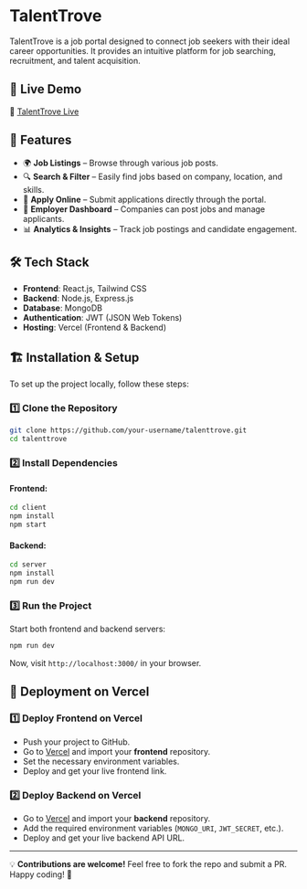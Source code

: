 # TalentTrove  

TalentTrove is a job portal designed to connect job seekers with their ideal career opportunities. It provides an intuitive platform for job searching, recruitment, and talent acquisition.  

## 🚀 Live Demo  
🔗 [TalentTrove Live](https://talenttrove.live/)  

## 📌 Features  
- 🌍 **Job Listings** – Browse through various job posts.  
- 🔍 **Search & Filter** – Easily find jobs based on company, location, and skills.  
- 📝 **Apply Online** – Submit applications directly through the portal.  
- 👥 **Employer Dashboard** – Companies can post jobs and manage applicants.  
- 📊 **Analytics & Insights** – Track job postings and candidate engagement.  

## 🛠️ Tech Stack  
- **Frontend**: React.js, Tailwind CSS  
- **Backend**: Node.js, Express.js  
- **Database**: MongoDB  
- **Authentication**: JWT (JSON Web Tokens)  
- **Hosting**: Vercel (Frontend & Backend)  

## 🏗️ Installation & Setup  
To set up the project locally, follow these steps:  

### 1️⃣ Clone the Repository  
```sh  
git clone https://github.com/your-username/talenttrove.git  
cd talenttrove  
```

### 2️⃣ Install Dependencies  
#### Frontend:  
```sh  
cd client  
npm install  
npm start  
```  
#### Backend:  
```sh  
cd server  
npm install  
npm run dev  
```

### 3️⃣ Run the Project  
Start both frontend and backend servers:  
```sh  
npm run dev  
```  
Now, visit `http://localhost:3000/` in your browser.  

## 🚀 Deployment on Vercel  
### 1️⃣ Deploy Frontend on Vercel  
- Push your project to GitHub.  
- Go to [Vercel](https://vercel.com/) and import your **frontend** repository.  
- Set the necessary environment variables.  
- Deploy and get your live frontend link.  

### 2️⃣ Deploy Backend on Vercel  
- Go to [Vercel](https://vercel.com/) and import your **backend** repository.  
- Add the required environment variables (`MONGO_URI`, `JWT_SECRET`, etc.).  
- Deploy and get your live backend API URL.  

---  

💡 **Contributions are welcome!** Feel free to fork the repo and submit a PR. Happy coding! 🎉
